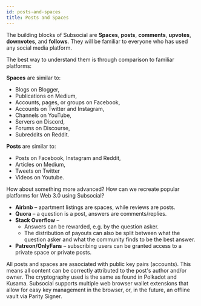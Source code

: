 ```yaml
---
id: posts-and-spaces
title: Posts and Spaces
---
```


The building blocks of Subsocial are **Spaces**, **posts**, **comments**, **upvotes**, **downvotes**, and **follows**. They
will be familiar to everyone who has used any social media platform.

The best way to understand them is through comparison to familiar platforms:

**Spaces** are similar to:

- Blogs on Blogger,
- Publications on Medium,
- Accounts, pages, or groups on Facebook,
- Accounts on Twitter and Instagram,
- Channels on YouTube,
- Servers on Discord,
- Forums on Discourse,
- Subreddits on Reddit.

**Posts** are similar to:

- Posts on Facebook, Instagram and Reddit,
- Articles on Medium,
- Tweets on Twitter
- Videos on Youtube.

How about something more advanced? How can we recreate popular platforms for Web 3.0
using Subsocial?

- **Airbnb** – apartment listings are spaces, while reviews are posts.
- **Quora** – a question is a post, answers are comments/replies.
- **Stack Overflow** –
  - Answers can be rewarded, e.g. by the question asker.
  - The distribution of payouts can also be split between what the question asker
and what the community finds to be the best answer.
- **Patreon/OnlyFans** – subscribing users can be granted access to a private space or private posts.

All posts and spaces are associated with public key pairs (accounts). This means all content
can be correctly attributed to the post's author and/or owner. The cryptography used is the same
as found in Polkadot and Kusama. Subsocial supports multiple web browser wallet extensions that allow for
easy key management in the browser, or, in the future, an offline vault via Parity Signer.
